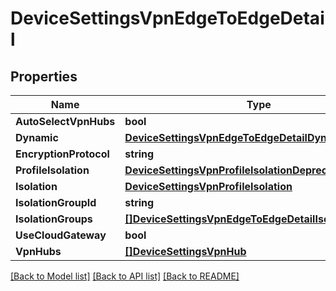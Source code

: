 # DeviceSettingsVpnEdgeToEdgeDetail

## Properties

Name | Type | Description | Notes
------------ | ------------- | ------------- | -------------
**AutoSelectVpnHubs** | **bool** |  | [optional] 
**Dynamic** | [**DeviceSettingsVpnEdgeToEdgeDetailDynamic**](device_settings_vpn_edgeToEdgeDetail_dynamic.md) |  | [optional] 
**EncryptionProtocol** | **string** |  | [optional] 
**ProfileIsolation** | [**DeviceSettingsVpnProfileIsolationDeprecated**](device_settings_vpn_profile_isolation_deprecated.md) |  | [optional] 
**Isolation** | [**DeviceSettingsVpnProfileIsolation**](device_settings_vpn_profile_isolation.md) |  | [optional] 
**IsolationGroupId** | **string** |  | [optional] 
**IsolationGroups** | [**[]DeviceSettingsVpnEdgeToEdgeDetailIsolationGroups**](device_settings_vpn_edgeToEdgeDetail_isolationGroups.md) |  | [optional] 
**UseCloudGateway** | **bool** |  | [optional] 
**VpnHubs** | [**[]DeviceSettingsVpnHub**](device_settings_vpn_hub.md) |  | [optional] 

[[Back to Model list]](../README.md#documentation-for-models) [[Back to API list]](../README.md#documentation-for-api-endpoints) [[Back to README]](../README.md)


